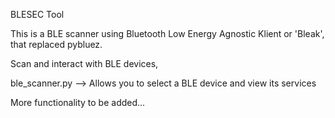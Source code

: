 BLESEC Tool 

This is a BLE scanner using Bluetooth Low Energy Agnostic Klient or 'Bleak', that replaced pybluez. 

Scan and interact with BLE devices,


ble_scanner.py --> Allows you to select a BLE device and view its services


More functionality to be added...